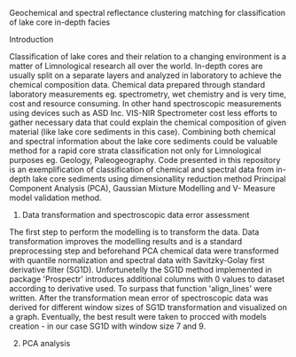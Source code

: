 Geochemical and spectral reflectance clustering matching for classification of lake core in-depth facies

Introduction

Classification of lake cores and their relation to a changing environment is a matter of Limnological research all over the world. In-depth cores are usually split on a separate layers and analyzed in laboratory to achieve the chemical composition data. Chemical data prepared through standard laboratory measurements eg. spectrometry, wet chemistry and is very time, cost and resource consuming. In other hand spectroscopic measurements using devices such as ASD Inc. VIS-NIR Spectrometer cost less efforts to gather necessary data that could explain the chemical composition of given material (like lake core sediments in this case). Combining both chemical and spectral information about the lake core sediments could be valuable method for a rapid core strata classification not only for Limnological purposes eg. Geology, Paleogeography. Code presented in this repository is an exemplification of classification of chemical and spectral data from in-depth lake core sediments using dimensionallity reduction method Principal Component Analysis (PCA), Gaussian Mixture Modelling and V- Measure model validation method.   

1. Data transformation and spectroscopic data error assessment

The first step to perform the modelling is to transform the data. Data transformation improves the modelling results and is a standard preprocessing step and beforehand PCA chemical data were transformed with quantile normalization and spectral data with Savitzky-Golay first derivative filter (SG1D). Unfortunetelly the SG1D method implemented in package 'Prospectr' introduces additional columns with 0 values to dataset according to derivative used. To surpass that function 'align_lines' were written. After the transformation mean error of spectroscopic data was derived for different window sizes of SG1D transformation and visualized on a graph. Eventually, the best result were taken to procced with models creation - in our case SG1D with window size 7 and 9.  

2. PCA analysis







